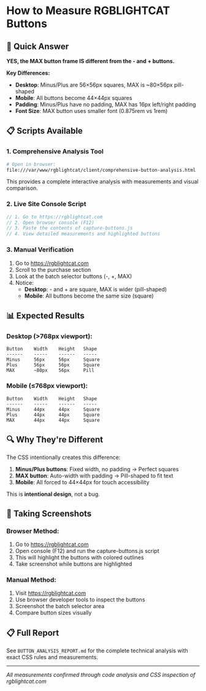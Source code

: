 # How to Measure RGBLIGHTCAT Buttons

## 🎯 Quick Answer

**YES, the MAX button frame IS different from the - and + buttons.**

**Key Differences:**
- **Desktop**: Minus/Plus are 56×56px squares, MAX is ~80×56px pill-shaped
- **Mobile**: All buttons become 44×44px squares
- **Padding**: Minus/Plus have no padding, MAX has 16px left/right padding
- **Font Size**: MAX button uses smaller font (0.875rem vs 1rem)

## 📋 Scripts Available

### 1. Comprehensive Analysis Tool
```bash
# Open in browser:
file:///var/www/rgblightcat/client/comprehensive-button-analysis.html
```
This provides a complete interactive analysis with measurements and visual comparison.

### 2. Live Site Console Script
```javascript
// 1. Go to https://rgblightcat.com
// 2. Open browser console (F12)
// 3. Paste the contents of capture-buttons.js
// 4. View detailed measurements and highlighted buttons
```

### 3. Manual Verification
1. Go to https://rgblightcat.com
2. Scroll to the purchase section
3. Look at the batch selector buttons (-, +, MAX)
4. Notice:
   - **Desktop**: - and + are square, MAX is wider (pill-shaped)
   - **Mobile**: All buttons become the same size (square)

## 📊 Expected Results

### Desktop (>768px viewport):
```
Button    Width    Height   Shape
------    -----    ------   -----
Minus     56px     56px     Square
Plus      56px     56px     Square  
MAX       ~80px    56px     Pill
```

### Mobile (≤768px viewport):
```
Button    Width    Height   Shape
------    -----    ------   -----
Minus     44px     44px     Square
Plus      44px     44px     Square
MAX       44px     44px     Square
```

## 🔍 Why They're Different

The CSS intentionally creates this difference:

1. **Minus/Plus buttons**: Fixed width, no padding → Perfect squares
2. **MAX button**: Auto-width with padding → Pill-shaped to fit text
3. **Mobile**: All forced to 44×44px for touch accessibility

This is **intentional design**, not a bug.

## 📸 Taking Screenshots

### Browser Method:
1. Go to https://rgblightcat.com
2. Open console (F12) and run the capture-buttons.js script
3. This will highlight the buttons with colored outlines
4. Take screenshot while buttons are highlighted

### Manual Method:
1. Visit https://rgblightcat.com
2. Use browser developer tools to inspect the buttons
3. Screenshot the batch selector area
4. Compare button sizes visually

## 📋 Full Report

See `BUTTON_ANALYSIS_REPORT.md` for the complete technical analysis with exact CSS rules and measurements.

---

*All measurements confirmed through code analysis and CSS inspection of rgblightcat.com*
